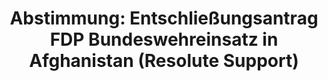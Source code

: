 ---
abstimmung:
  abstimmung: 5
  bundestagssitzung: 89
  datum: 21. März 2019
  legislaturperiode: 19
categories:
- Todo
data:
- title: Abstimmungsergebnis 20190321_2-data.pdf
  url: /res/2021-btw/abstimmungsergebnisse/20190321_2-data.pdf
- title: Abstimmungsergebnis 20190321_2_xls-data.xls
  url: /res/2021-btw/abstimmungsergebnisse/20190321_2_xls-data.xls
- title: Abstimmungsergebnis 20190321_2_xls-datacsv
  url: /res/2021-btw/abstimmungsergebnisse/csv/20190321_2_xls-datacsv
documents:
- local: /res/2021-btw/drucksachen/07726.pdf
  title: Drucksache 19/07726
  url: https://dip21.bundestag.de/dip21/btd/19/077/1907726.pdf
- local: /res/2021-btw/drucksachen/08424.pdf
  title: Drucksache 19/08424
  url: https://dip21.bundestag.de/dip21/btd/19/084/1908424.pdf
- local: /res/2021-btw/drucksachen/08609.pdf
  title: Drucksache 19/08609
  url: https://dip21.bundestag.de/dip21/btd/19/086/1908609.pdf
ergebnis:
  AfD:
    enthaltung: 0
    gesamt: 91
    ja: 0
    nein: 79
    nichtabgegeben: 12
    ungueltig: 0
  Bündnis 90/Die Grünen:
    enthaltung: 63
    gesamt: 67
    ja: 0
    nein: 0
    nichtabgegeben: 4
    ungueltig: 0
  Die Linke:
    enthaltung: 0
    gesamt: 69
    ja: 0
    nein: 56
    nichtabgegeben: 13
    ungueltig: 0
  FDP:
    enthaltung: 0
    gesamt: 80
    ja: 69
    nein: 0
    nichtabgegeben: 11
    ungueltig: 0
  cdu/csu:
    enthaltung: 0
    gesamt: 246
    ja: 4
    nein: 216
    nichtabgegeben: 26
    ungueltig: 0
  file: 20190321_2_xls-data.xls
  fraktionslos:
    enthaltung: 0
    gesamt: 4
    ja: 2
    nein: 1
    nichtabgegeben: 1
    ungueltig: 0
  spd:
    enthaltung: 0
    gesamt: 152
    ja: 0
    nein: 144
    nichtabgegeben: 8
    ungueltig: 0
layout: abstimmung
links:
- title: Link zu bundestag.de
  url: https://www.bundestag.de/parlament/plenum/abstimmung/abstimmung?id=591
preview: 'Deutscher Bundestag


  89. Sitzung des Deutschen Bundestages

  am Donnerstag, 21. März 2019


  Endgültiges Ergebnis der Namentlichen Abstimmung Nr. 5


  Entschließungsantrag der Abgeordneten Alexander Graf Lambsdorff, Grigorios Aggelidis,

  Renata Alt, weiterer Abgeordneter und der Fraktion der FDP

  zu der Beratung des Antrags der Bundesregierung

  Fortsetzung der Beteiligung bewaffneter deutscher Streitkräfte am NATO-geführten
  Einsatz

  Resolute Support für die Ausbildung, Beratung und Unterstützung der afghanischen

  nationalen Verteidigungs- und Sicherheitskräfte in Afghanistan

  Drs. 19/7726, 19/8424 und 19/8609'
tags:
- Todo
title: 'Abstimmung: Entschließungsantrag FDP Bundeswehreinsatz in Afghanistan (Resolute
  Support)'
---